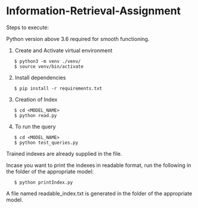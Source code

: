 # Information-Retrieval-Assignment

Steps to execute:

Python version above 3.6 required for smooth functioning.

1. Create and Activate virtual environment

```
   $ python3 -m venv ./venv/
   $ source venv/bin/activate
```

2. Install dependencies

```
   $ pip install -r requirements.txt
```

3. Creation of Index

```
   $ cd <MODEL_NAME>
   $ python read.py
```

4. To run the query 

```
   $ cd <MODEL_NAME>
   $ python test_queries.py
```

Trained indexes are already supplied in the file.

Incase you want to print the indexes in readable format, run the following in the folder of the appropriate model:

```
   $ python printIndex.py
```

A file named readable_index.txt is generated in the folder of the appropriate model.
